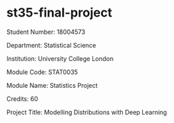 # st35-final-project

Student Number: 18004573

Department: Statistical Science

Institution: University College London

Module Code: STAT0035

Module Name: Statistics Project

Credits: 60

Project Title: Modelling Distributions with Deep Learning
